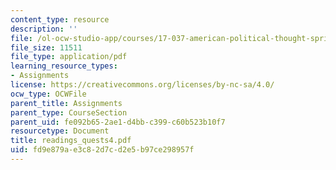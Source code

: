 ```yaml
---
content_type: resource
description: ''
file: /ol-ocw-studio-app/courses/17-037-american-political-thought-spring-2004/fd9e879ae3c82d7cd2e5b97ce298957f_readings_quests4.pdf
file_size: 11511
file_type: application/pdf
learning_resource_types:
- Assignments
license: https://creativecommons.org/licenses/by-nc-sa/4.0/
ocw_type: OCWFile
parent_title: Assignments
parent_type: CourseSection
parent_uid: fe092b65-2ae1-d4bb-c399-c60b523b10f7
resourcetype: Document
title: readings_quests4.pdf
uid: fd9e879a-e3c8-2d7c-d2e5-b97ce298957f
---
```

